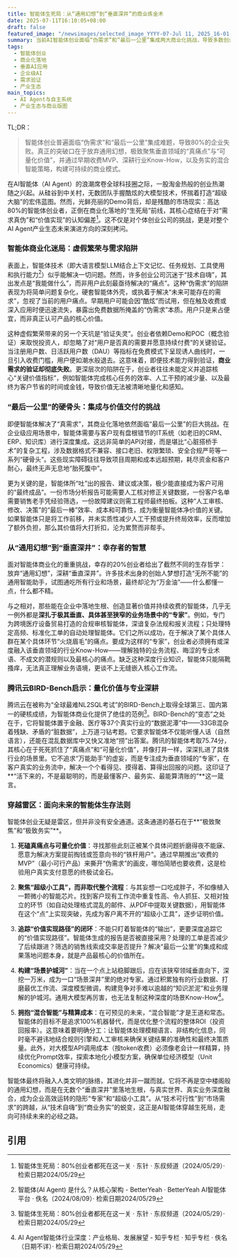```yaml
---
title: 智能体生死局：从“通用幻想”到“垂直深井”的商业炼金术
date: 2025-07-11T16:10:05+08:00
draft: false
featured_image: "/newsimages/selected_image_YYYY-07-Jul 11, 2025_16-01-47-357.jpg"
summary: 当前AI智能体创业面临“伪需求”和“最后一公里”集成两大商业化挑战，导致多数创业公司失败。成功的关键在于放弃“通用幻想”，极致聚焦垂直行业“真痛点”与“可量化价值”，通过早期收费验证需求，并深耕行业知识，以“混合智能”和精细化成本管理构建可持续商业模式。
tags: 
  - 智能体创业
  - 商业化落地
  - 垂直AI应用
  - 企业级AI
  - 需求验证
  - 产业生态
main_topics: 
  - AI Agent与自主系统
  - 产业生态与商业版图
---
```


TL;DR：
> 智能体创业普遍面临“伪需求”和“最后一公里”集成难题，导致80%的企业失败。真正的突破口在于放弃通用幻想，极致聚焦垂直领域的“真痛点”与“可量化价值”，并通过早期收费MVP、深耕行业Know-How，以及务实的混合智能策略，构建可持续的商业模式。

在AI智能体（AI Agent）的浪潮席卷全球科技圈之际，一股淘金热般的创业热潮随之兴起。从硅谷到中关村，无数团队手握酷炫的大模型技术，怀揣着打造“超级大脑”的宏伟蓝图。然而，光鲜亮丽的Demo背后，却是残酷的市场现实：高达80%的智能体创业者，正倒在商业化落地的“生死局”前线，其核心症结在于对“需求真伪”和“价值实现”的认知偏差[^1]。这不仅是对个体创业公司的挑战，更是对整个AI Agent产业生态未来演进方向的深刻拷问。

### 智能体商业化迷局：虚假繁荣与需求陷阱

表面上，智能体技术（即大语言模型LLM结合上下文记忆、任务规划、工具使用和执行能力[^3]）似乎能解决一切问题。然而，许多创业公司沉迷于“技术自嗨”，其出发点是“我能做什么”，而非用户此刻最亟待解决的“痛点”。这种“伪需求”的陷阱表现为将简单问题复杂化，硬套智能体外壳，或执着于解决“未来可能存在的需求”，忽视了当前的用户痛点。早期用户可能会因“酷炫”而试用，但在触及收费或深入应用时便迅速流失，暴露出免费数据所掩盖的“伪需求”本质。用户只是来占便宜，而非真正认可产品的核心价值。

这种虚假繁荣带来的另一个天坑是“验证失灵”。创业者依赖Demo和POC（概念验证）来取悦投资人，却忽略了对“用户是否真的需要并愿意持续付费”的关键验证。当注册用户数、日活跃用户数（DAU）等指标在免费模式下呈现诱人曲线时，一旦引入收费门槛，用户便如潮水般退去。这意味着，即便技术能力得到验证，**商业需求的验证却彻底失败**。更深层次的陷阱在于，创业者往往未能定义并追踪核心“关键价值指标”，例如智能体完成核心任务的效率、人工干预的减少量、以及最终为客户节省的时间或金钱，导致价值无法被清晰地量化和感知。

### “最后一公里”的硬骨头：集成与价值交付的挑战

即便智能体解决了“真需求”，其商业化落地依然面临“最后一公里”的巨大挑战。在企业级应用场景中，智能体需要与客户现有盘根错节的IT系统（如老旧的CRM、ERP、知识库）进行深度集成。这远非简单的API对接，而是堪比“心脏搭桥手术”的复杂工程，涉及数据格式不兼容、接口老旧、权限繁琐、安全合规严苛等一系列“硬骨头”。这些现实障碍往往导致项目周期和成本远超预期，耗尽资金和客户耐心，最终无声无息地“胎死腹中”。

更为关键的是，智能体所“吐”出的报告、建议或决策，极少能直接成为客户可用的“最终成品”。一份市场分析报告可能需要人工核对修正关键数据，一份客户名单需要销售老手凭经验筛选，一份故障建议则需工程师最终拍板。这种“人工审核、修改、决策”的“最后一棒”效率、成本和可靠性，成为衡量智能体净价值的关键。如果智能体只是将工作前移，并未实质性减少人工干预或提升终局效率，反而增加了额外负担，那么其价值将大打折扣，沦为累赘而非帮手。

### 从“通用幻想”到“垂直深井”：幸存者的智慧

面对智能体商业化的重重挑战，幸存的20%创业者给出了截然不同的生存哲学：放弃“通用幻想”，深耕“垂直深井”。许多技术出身的创始人梦想打造“无所不能”的通用智能助手，试图通吃所有行业和场景，最终却沦为“万金油”——什么都懂一点，什么都不精。

与之相对，那些能在企业中落地生根、创造显著价值并持续收费的智能体，几乎无一例外都是**深扎于极其垂直、具体甚至狭窄的业务场景中的“专家”**。例如，专门为跨境医疗设备贸易打造的合规审核智能体，深谙复杂法规和报关流程；只处理特定高频、标准化工单的自动处理智能体。它们之所以成功，在于解决了某个具体人群在某个具体环节“火烧眉毛”的痛点。要成为这样的“专家”，创业者必须拥有或深度融入该垂直领域的行业Know-How——理解独特的业务流程、晦涩的专业术语、不成文的潜规则以及最核心的痛点。缺乏这种深度行业知识，智能体只能隔靴搔痒，无法真正理解业务语境，更谈不上无缝嵌入核心工作流。

### 腾讯云BIRD-Bench启示：量化价值与专业深耕

腾讯云在被称为“全球最难NL2SQL考试”的BIRD-Bench上取得全球第三、国内第一的硬核成绩，为智能体商业化提供了绝佳的范例[^1]。BIRD-Bench的“变态”之处在于，它将智能体置于金融、医疗等37个真实行业的“数据泥潭”中——33GB混杂着残缺、矛盾的“脏数据”，上万道刁钻考题。它要求智能体不仅能听懂人话（自然语言），还能在混乱数据库中又快又准地“捞”出答案。腾讯的智能体考取75.74分，其核心在于死死抓住了“真痛点”和“可量化价值”，并像打井一样，深深扎进了具体行业的场景里。它不追求“万能助手”的虚妄，而是专注成为垂直领域的“专家”，在客户真实的业务流中，解决一个个看得见、摸得着、算得出回报的问题。这印证了**“活下来的，不是最聪明的，而是最懂客户、最务实、最能算清账的”**这一箴言。

### 穿越雷区：面向未来的智能体生存法则

智能体创业无疑是雷区，但并非没有安全通道。这条通道的基石在于**“极致聚焦”和“极致务实”**。

1.  **死磕真痛点与可量化价值**：寻找那些此刻正被某个具体问题折磨得夜不能寐、愿意为解决方案提前掏钱或签意向书的“铁杆用户”。通过早期推出“收费的MVP”（最小可行产品）来撕开“伪需求”的画皮，哪怕简陋也要收费，这是检验用户真实支付意愿的终极试金石。

2.  **聚焦“超级小工具”，而非取代整个流程**：与其妄想一口吃成胖子，不如像植入一颗微小的智能芯片。找到客户现有工作流中重复性高、令人抓狂、又相对独立的环节（如自动处理格式混乱的邮件、从PDF中提取关键数据），用智能体在这个“点”上实现突破，先成为客户离不开的“超级小工具”，逐步证明价值。

3.  **追踪“价值实现路径”的闭环**：不能只盯着智能体的“输出”，更要深度追踪它的“价值实现路径”。智能体生成的报告是否被直接采用？处理的工单是否减少了后续跟进？筛选的销售线索成交率是否提升？解决“最后一公里”的集成和成果落地问题本身，就是产品最核心的价值所在。

4.  **构建“场景护城河”**：当在一个点上站稳脚跟后，应在该狭窄领域垂直向下，深挖一万米，成为一口“场景深井”里的绝对专家。通过积累独有的行业数据、打磨最优工作流、深度模型微调，构建竞争对手难以逾越的“知识淤泥”和业务理解的护城河。通用大模型再厉害，也无法复制这种深度的场景Know-How[^4]。

5.  **拥抱“混合智能”与精算成本**：在可预见的未来，“混合智能”才是王道和常态。智能体的目标不是追求100%机器替代，而是优化整个流程的整体ROI（投资回报率）。这意味着要明确分工：让智能体处理模糊语言、非结构化信息，同时毫不避讳地结合规则引擎和人工审核来确保关键结果的准确性和最终决策质量。此外，对大模型API调用成本（按token收费）必须像老会计一样精算，持续优化Prompt效率，探索本地化小模型方案，确保单位经济模型（Unit Economics）健康可持续。

智能体最终将融入人类文明的脉络，其进化并非一蹴而就。它将不再是空中楼阁般的通用幻想，而是在无数个“垂直深井”里落地生根，与真实世界、真实业务深度融合，成为企业高效运转的隐形“专家”和“超级小工具”。从“技术可行性”到“市场需求”的跨越，从“技术自嗨”到“商业务实”的蜕变，这正是AI智能体穿越生死局，走向可持续未来的必经之路。

## 引用
[^1]: 智能体生死局：80%创业者都死在这一关 · 东针 · 东叔频道（2024/05/29）· 检索日期2024/05/29
[^2]: 全球竞逐AI智能体赛道商业落地路径渐明 · 新华网 · 佚名（2025/07/11）· 检索日期2024/05/29
[^3]: 智能体(AI Agent) 是什么？从核心架构 - BetterYeah · BetterYeah AI智能体平台 · 佚名（2024/08/09）· 检索日期2024/05/29
[^4]: AI Agent智能体行业深度：产业格局、发展展望 - 知乎专栏 · 知乎专栏 · 佚名（日期不详）· 检索日期2024/05/29

